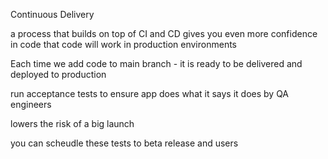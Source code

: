 Continuous Delivery

a process that builds on top of CI and CD gives you even more confidence in code that code will work in production environments

Each time we add code to main branch - it is ready to be delivered and deployed to production

run acceptance tests to ensure app does what it says it does by QA engineers

lowers the risk of a big launch

you can scheudle these tests to beta release and users
